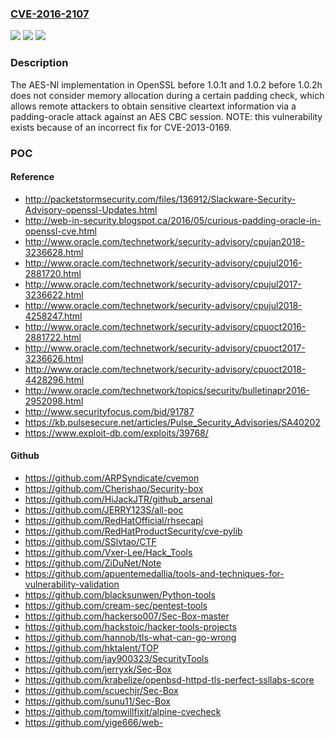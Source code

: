 ### [CVE-2016-2107](https://cve.mitre.org/cgi-bin/cvename.cgi?name=CVE-2016-2107)
![](https://img.shields.io/static/v1?label=Product&message=n%2Fa&color=blue)
![](https://img.shields.io/static/v1?label=Version&message=n%2Fa&color=blue)
![](https://img.shields.io/static/v1?label=Vulnerability&message=n%2Fa&color=brighgreen)

### Description

The AES-NI implementation in OpenSSL before 1.0.1t and 1.0.2 before 1.0.2h does not consider memory allocation during a certain padding check, which allows remote attackers to obtain sensitive cleartext information via a padding-oracle attack against an AES CBC session. NOTE: this vulnerability exists because of an incorrect fix for CVE-2013-0169.

### POC

#### Reference
- http://packetstormsecurity.com/files/136912/Slackware-Security-Advisory-openssl-Updates.html
- http://web-in-security.blogspot.ca/2016/05/curious-padding-oracle-in-openssl-cve.html
- http://www.oracle.com/technetwork/security-advisory/cpujan2018-3236628.html
- http://www.oracle.com/technetwork/security-advisory/cpujul2016-2881720.html
- http://www.oracle.com/technetwork/security-advisory/cpujul2017-3236622.html
- http://www.oracle.com/technetwork/security-advisory/cpujul2018-4258247.html
- http://www.oracle.com/technetwork/security-advisory/cpuoct2016-2881722.html
- http://www.oracle.com/technetwork/security-advisory/cpuoct2017-3236626.html
- http://www.oracle.com/technetwork/security-advisory/cpuoct2018-4428296.html
- http://www.oracle.com/technetwork/topics/security/bulletinapr2016-2952098.html
- http://www.securityfocus.com/bid/91787
- https://kb.pulsesecure.net/articles/Pulse_Security_Advisories/SA40202
- https://www.exploit-db.com/exploits/39768/

#### Github
- https://github.com/ARPSyndicate/cvemon
- https://github.com/Cherishao/Security-box
- https://github.com/HiJackJTR/github_arsenal
- https://github.com/JERRY123S/all-poc
- https://github.com/RedHatOfficial/rhsecapi
- https://github.com/RedHatProductSecurity/cve-pylib
- https://github.com/SSlvtao/CTF
- https://github.com/Vxer-Lee/Hack_Tools
- https://github.com/ZiDuNet/Note
- https://github.com/apuentemedallia/tools-and-techniques-for-vulnerability-validation
- https://github.com/blacksunwen/Python-tools
- https://github.com/cream-sec/pentest-tools
- https://github.com/hackerso007/Sec-Box-master
- https://github.com/hackstoic/hacker-tools-projects
- https://github.com/hannob/tls-what-can-go-wrong
- https://github.com/hktalent/TOP
- https://github.com/jay900323/SecurityTools
- https://github.com/jerryxk/Sec-Box
- https://github.com/krabelize/openbsd-httpd-tls-perfect-ssllabs-score
- https://github.com/scuechjr/Sec-Box
- https://github.com/sunu11/Sec-Box
- https://github.com/tomwillfixit/alpine-cvecheck
- https://github.com/yige666/web-

